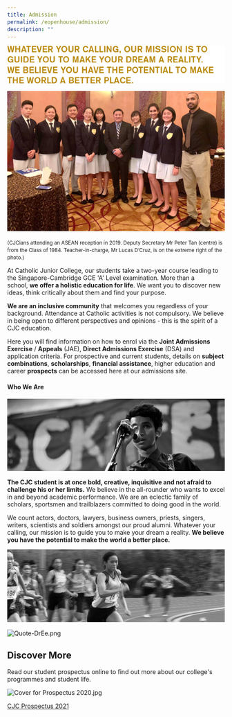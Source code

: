 ```yaml
---
title: Admission
permalink: /eopenhouse/admission/
description: ""
---
```

![Quote-Dream](/images/quote-dreams.png)

![ASEAN Day 2019 reception wt DS Peter Tan](/images/asean%20day%202019%20reception%20wt%20ds%20peter%20tan.jpg)

<small>(CJCians attending an ASEAN reception in 2019. Deputy Secretary Mr Peter Tan (centre) is from the Class of 1984. Teacher-in-charge, Mr Lucas D’Cruz, is on the extreme right of the photo.)</small>

  

At Catholic Junior College, our students take a two-year course leading to the Singapore-Cambridge GCE 'A' Level examination. More than a school,&nbsp;**we offer a holistic education for life**. We want you to discover new ideas, think critically about them and find your purpose.

  

**We are an inclusive community**&nbsp;that welcomes you regardless of your background. Attendance at Catholic activities is not compulsory. We believe in being open to different perspectives and opinions - this is the spirit of a CJC education.

  

Here you will find information on how to enrol via the&nbsp;**Joint Admissions Exercise**&nbsp;/&nbsp;**Appeals**&nbsp;(JAE),&nbsp;**Direct Admissions Exercise**&nbsp;(DSA) and application criteria. For prospective and current students, details on&nbsp;**subject combinations**,&nbsp;**scholarships**,&nbsp;**financial assistance**, higher education and career&nbsp;**prospects**&nbsp;can be accessed here at our admissions site.

#### **Who We Are**

![WhoWeAre2](/images/whoweare2.jpg)

**The CJC student is at once bold, creative, inquisitive and not afraid to challenge his or her limits.**&nbsp;We believe in the all-rounder who wants to excel in and beyond academic performance. We are an eclectic family of scholars, sportsmen and trailblazers committed to doing good in the world.  

  

We count actors, doctors, lawyers, business owners, priests, singers, writers, scientists and soldiers amongst our proud alumni. Whatever your calling, our mission is to guide you to make your dream a reality.&nbsp;**We believe you have the potential to make the world a better place.**

![WhoWeAre3](/images/whoweare%203.jpg)

![Quote-DrEe.png](https://cjc.moe.edu.sg/qql/slot/u495/EOH%202021/Admission/Quote-DrEe.png)

Discover More
-------------

Read our student prospectus online to find out more about our college's programmes and student life.

![Cover for Prospectus 2020.jpg](https://cjc.moe.edu.sg/qql/slot/u495/EOH%202021/Admission/Cover%20for%20Prospectus%202020.jpg)

  

[CJC Prospectus 2021](https://cjc.moe.edu.sg/qql/slot/u495/EOH%202021/Admission/Prospectus%202021%20Final%20High%20Res.pdf)